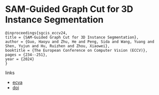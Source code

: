# SAM-Guided Graph Cut for 3D Instance Segmentation

```
@inproceedings{sgcis_eccv24,
title = {SAM-Guided Graph Cut for 3D Instance Segmentation},
author = {Guo, Haoyu and Zhu, He and Peng, Sida and Wang, Yuang and Shen, Yujun and Hu, Ruizhen and Zhou, Xiaowei},
booktitle = {The European Conference on Computer Vision (ECCV)},
pages = {234--251},
year = {2024}
}
```

links
- [ecva](https://www.ecva.net/papers/eccv_2024/papers_ECCV/html/6451_ECCV_2024_paper.php)
- [doi](https://link.springer.com/chapter/10.1007/978-3-031-73195-2_14)
